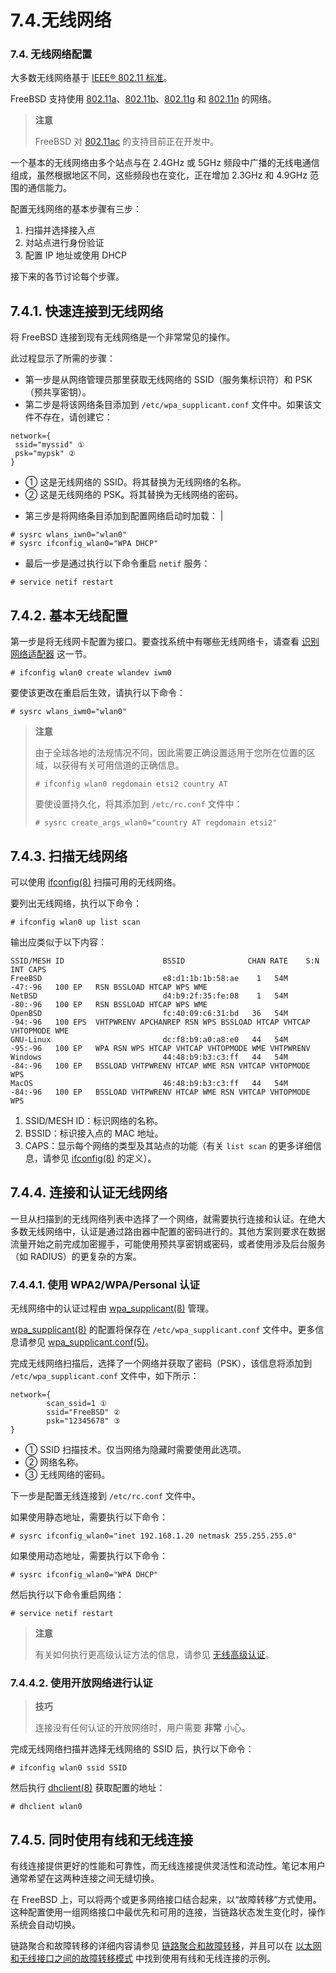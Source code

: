 # 7.4.无线网络

### 7.4. 无线网络配置

大多数无线网络基于 [IEEE® 802.11 标准](https://en.wikipedia.org/wiki/IEEE_802.11)。

FreeBSD 支持使用 [802.11a](https://en.wikipedia.org/wiki/IEEE_802.11a-1999)、[802.11b](https://en.wikipedia.org/wiki/IEEE_802.11b-1999)、[802.11g](https://en.wikipedia.org/wiki/IEEE_802.11g-2003) 和 [802.11n](https://en.wikipedia.org/wiki/IEEE_802.11n-2009) 的网络。

>**注意**
>
>FreeBSD 对 [802.11ac](https://en.wikipedia.org/wiki/IEEE_802.11ac-2013) 的支持目前正在开发中。 

一个基本的无线网络由多个站点与在 2.4GHz 或 5GHz 频段中广播的无线电通信组成，虽然根据地区不同，这些频段也在变化，正在增加 2.3GHz 和 4.9GHz 范围的通信能力。

配置无线网络的基本步骤有三步：

1. 扫描并选择接入点
2. 对站点进行身份验证
3. 配置 IP 地址或使用 DHCP

接下来的各节讨论每个步骤。

## 7.4.1. 快速连接到无线网络

将 FreeBSD 连接到现有无线网络是一个非常常见的操作。

此过程显示了所需的步骤：

* 第一步是从网络管理员那里获取无线网络的 SSID（服务集标识符）和 PSK（预共享密钥）。
* 第二步是将该网络条目添加到 `/etc/wpa_supplicant.conf` 文件中。如果该文件不存在，请创建它：

```
network={
 ssid="myssid" ①
 psk="mypsk" ②
}
```

- ① 这是无线网络的 SSID。将其替换为无线网络的名称。
- ② 这是无线网络的 PSK。将其替换为无线网络的密码。

* 第三步是将网络条目添加到配置网络启动时加载： |

```
# sysrc wlans_iwn0="wlan0"
# sysrc ifconfig_wlan0="WPA DHCP"
```

* 最后一步是通过执行以下命令重启 `netif` 服务：

```
# service netif restart
```

## 7.4.2. 基本无线配置

第一步是将无线网卡配置为接口。要查找系统中有哪些无线网络卡，请查看 [识别网络适配器](https://docs.freebsd.org/en/books/handbook/network/#config-identify-network-adapter) 这一节。

```
# ifconfig wlan0 create wlandev iwm0
```

要使该更改在重启后生效，请执行以下命令：

```
# sysrc wlans_iwm0="wlan0"
```

>**注意**
>
>由于全球各地的法规情况不同，因此需要正确设置适用于您所在位置的区域，以获得有关可用信道的正确信息。
>
>```
># ifconfig wlan0 regdomain etsi2 country AT
>```
>
>要使设置持久化，将其添加到 `/etc/rc.conf` 文件中：
>
>```
># sysrc create_args_wlan0="country AT regdomain etsi2"
>```

## 7.4.3. 扫描无线网络

可以使用 [ifconfig(8)](https://man.freebsd.org/cgi/man.cgi?query=ifconfig&sektion=8&format=html) 扫描可用的无线网络。

要列出无线网络，执行以下命令：

```
# ifconfig wlan0 up list scan
```

输出应类似于以下内容：

```
SSID/MESH ID                      BSSID              CHAN RATE    S:N     INT CAPS
FreeBSD                           e8:d1:1b:1b:58:ae    1   54M  -47:-96   100 EP   RSN BSSLOAD HTCAP WPS WME
NetBSD                            d4:b9:2f:35:fe:08    1   54M  -80:-96   100 EP   RSN BSSLOAD HTCAP WPS WME
OpenBSD                           fc:40:09:c6:31:bd   36   54M  -94:-96   100 EPS  VHTPWRENV APCHANREP RSN WPS BSSLOAD HTCAP VHTCAP VHTOPMODE WME
GNU-Linux                         dc:f8:b9:a0:a8:e0   44   54M  -95:-96   100 EP   WPA RSN WPS HTCAP VHTCAP VHTOPMODE WME VHTPWRENV
Windows                           44:48:b9:b3:c3:ff   44   54M  -84:-96   100 EP   BSSLOAD VHTPWRENV HTCAP WME RSN VHTCAP VHTOPMODE WPS
MacOS                             46:48:b9:b3:c3:ff   44   54M  -84:-96   100 EP   BSSLOAD VHTPWRENV HTCAP WME RSN VHTCAP VHTOPMODE WPS
```

1. SSID/MESH ID：标识网络的名称。
2. BSSID：标识接入点的 MAC 地址。
3. CAPS：显示每个网络的类型及其站点的功能（有关 `list scan` 的更多详细信息，请参见 [ifconfig(8)](https://man.freebsd.org/cgi/man.cgi?query=ifconfig&sektion=8&format=html) 的定义）。

## 7.4.4. 连接和认证无线网络

一旦从扫描到的无线网络列表中选择了一个网络，就需要执行连接和认证。在绝大多数无线网络中，认证是通过路由器中配置的密码进行的。其他方案则要求在数据流量开始之前完成加密握手，可能使用预共享密钥或密码，或者使用涉及后台服务（如 RADIUS）的更复杂的方案。

### 7.4.4.1. 使用 WPA2/WPA/Personal 认证

无线网络中的认证过程由 [wpa_supplicant(8)](https://man.freebsd.org/cgi/man.cgi?query=wpa_supplicant&sektion=8&format=html) 管理。

[wpa_supplicant(8)](https://man.freebsd.org/cgi/man.cgi?query=wpa_supplicant&sektion=8&format=html) 的配置将保存在 `/etc/wpa_supplicant.conf` 文件中。更多信息请参见 [wpa_supplicant.conf(5)](https://man.freebsd.org/cgi/man.cgi?query=wpa_supplicant.conf&sektion=5&format=html)。

完成无线网络扫描后，选择了一个网络并获取了密码（PSK），该信息将添加到 `/etc/wpa_supplicant.conf` 文件中，如下所示：

```
network={
        scan_ssid=1 ①
        ssid="FreeBSD" ②
        psk="12345678" ③
}
```

- ① SSID 扫描技术。仅当网络为隐藏时需要使用此选项。
- ② 网络名称。                                                                   
- ③ 无线网络的密码。                                                             

下一步是配置无线连接到 `/etc/rc.conf` 文件中。

如果使用静态地址，需要执行以下命令：

```
# sysrc ifconfig_wlan0="inet 192.168.1.20 netmask 255.255.255.0"
```

如果使用动态地址，需要执行以下命令：

```
# sysrc ifconfig_wlan0="WPA DHCP"
```

然后执行以下命令重启网络：

```
# service netif restart
```

>**注意**
>
> 有关如何执行更高级认证方法的信息，请参见 [无线高级认证](https://docs.freebsd.org/en/books/handbook/advanced-networking/#network-advanced-wireless)。 

### 7.4.4.2. 使用开放网络进行认证

>**技巧**
>
>连接没有任何认证的开放网络时，用户需要 **非常** 小心。

完成无线网络扫描并选择无线网络的 SSID 后，执行以下命令：

```
# ifconfig wlan0 ssid SSID
```

然后执行 [dhclient(8)](https://man.freebsd.org/cgi/man.cgi?query=dhclient&sektion=8&format=html) 获取配置的地址：

```
# dhclient wlan0
```

## 7.4.5. 同时使用有线和无线连接

有线连接提供更好的性能和可靠性，而无线连接提供灵活性和流动性。笔记本用户通常希望在这两种连接之间无缝切换。

在 FreeBSD 上，可以将两个或更多网络接口结合起来，以“故障转移”方式使用。这种配置使用一组网络接口中最优先和可用的连接，当链路状态发生变化时，操作系统会自动切换。

链路聚合和故障转移的详细内容请参见 [链路聚合和故障转移](https://docs.freebsd.org/en/books/handbook/advanced-networking/#network-aggregation)，并且可以在 [以太网和无线接口之间的故障转移模式](https://docs.freebsd.org/en/books/handbook/advanced-networking/#networking-lagg-wired-and-wireless) 中找到使用有线和无线连接的示例。

